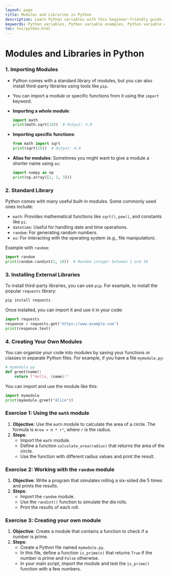 ```yaml
---
layout: page
title: Modules and Libraries in Python
description: Learn Python variables with this beginner-friendly guide. Understand variable naming rules, assignments, and operations with examples and exercises. Perfect for students and professionals starting their Python journey.  
keywords: Python variables, Python variable examples, Python variable exercises, Python variable naming rules, Python variable assignment, Python beginner tutorials, Python programming basics, learn Python variables, Python coding exercises
toc: toc/python.html
---
```


# Modules and Libraries in Python

### 1. **Importing Modules**
   - Python comes with a standard library of modules, but you can also install third-party libraries using tools like `pip`.
   - You can import a module or specific functions from it using the `import` keyword.

   - **Importing a whole module**:
     ```python
     import math
     print(math.sqrt(16))  # Output: 4.0
     ```

   - **Importing specific functions**:
     ```python
     from math import sqrt
     print(sqrt(16))  # Output: 4.0
     ```

   - **Alias for modules**:
     Sometimes you might want to give a module a shorter name using `as`:
     ```python
     import numpy as np
     print(np.array([1, 2, 3]))
     ```

### 2. **Standard Library**
   Python comes with many useful built-in modules. Some commonly used ones include:
   - `math`: Provides mathematical functions like `sqrt()`, `pow()`, and constants like `pi`.
   - `datetime`: Useful for handling date and time operations.
   - `random`: For generating random numbers.
   - `os`: For interacting with the operating system (e.g., file manipulation).

   Example with `random`:
   ```python
   import random
   print(random.randint(1, 10))  # Random integer between 1 and 10
   ```

### 3. **Installing External Libraries**
   To install third-party libraries, you can use `pip`. For example, to install the popular `requests` library:
   ```bash
   pip install requests
   ```

   Once installed, you can import it and use it in your code:
   ```python
   import requests
   response = requests.get('https://www.example.com')
   print(response.text)
   ```

### 4. **Creating Your Own Modules**
   You can organize your code into modules by saving your functions or classes in separate Python files. For example, if you have a file `mymodule.py`:
   ```python
   # mymodule.py
   def greet(name):
       return f"Hello, {name}!"
   ```

   You can import and use the module like this:
   ```python
   import mymodule
   print(mymodule.greet("Alice"))
   ```

### Exercise 1: Using the `math` module
1. **Objective**: Use the `math` module to calculate the area of a circle. The formula is `Area = π * r²`, where `r` is the radius.
2. **Steps**:
   - Import the `math` module.
   - Define a function `calculate_area(radius)` that returns the area of the circle.
   - Use the function with different radius values and print the result.

### Exercise 2: Working with the `random` module
1. **Objective**: Write a program that simulates rolling a six-sided die 5 times and prints the results.
2. **Steps**:
   - Import the `random` module.
   - Use the `randint()` function to simulate the die rolls.
   - Print the results of each roll.

### Exercise 3: Creating your own module
1. **Objective**: Create a module that contains a function to check if a number is prime.
2. **Steps**:
   - Create a Python file named `mymodule.py`.
   - In this file, define a function `is_prime(n)` that returns `True` if the number is prime and `False` otherwise.
   - In your main script, import the module and test the `is_prime()` function with a few numbers.
